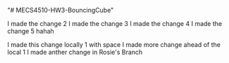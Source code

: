 "# MECS4510-HW3-BouncingCube" 

I made the change 2
I made the change 3
I made the change 4
I made the change 5 hahah

I made this change locally 1 with space
I made more change ahead of the local 1
I made anther change in Rosie's Branch
